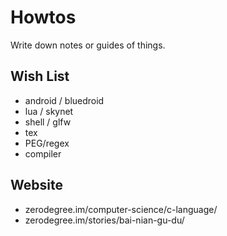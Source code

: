 # Howtos

Write down notes or guides of things.

## Wish List
- android / bluedroid
- lua / skynet
- shell / glfw
- tex
- PEG/regex
- compiler

## Website
- zerodegree.im/computer-science/c-language/
- zerodegree.im/stories/bai-nian-gu-du/
